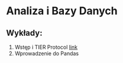# Analiza i Bazy Danych

## Wykłady:
1. Wstęp i TIER Protocol [link](https://youtu.be/PTvGuVMSyt8)
2. Wprowadzenie do Pandas
